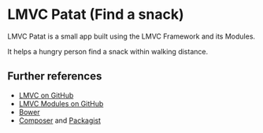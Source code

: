 # LMVC Patat (Find a snack)

LMVC Patat is a small app built using the LMVC Framework and its Modules.

It helps a hungry person find a snack within walking distance.

## Further references

* [LMVC on GitHub](https://raw.github.com/scandio/lmvc)
* [LMVC Modules on GitHub](https://github.com/scandio/lmvc-modules)
* [Bower](http://bower.io/)
* [Composer](http://getcomposer.org/) and [Packagist](http://packagist.org)
